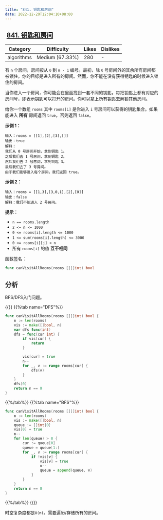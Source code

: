 ```yaml
---
title: "841. 钥匙和房间"
date: 2022-12-20T12:04:10+08:00
---
```


##  [841. 钥匙和房间](https://leetcode.cn/problems/keys-and-rooms/description")

| Category | Difficulty | Likes | Dislikes |
| --- | --- | --- | --- |
| algorithms | Medium (67.33%) | 280 | -   |

有 `n` 个房间，房间按从 `0` 到 `n - 1` 编号。最初，除 `0` 号房间外的其余所有房间都被锁住。你的目标是进入所有的房间。然而，你不能在没有获得钥匙的时候进入锁住的房间。

当你进入一个房间，你可能会在里面找到一套不同的钥匙，每把钥匙上都有对应的房间号，即表示钥匙可以打开的房间。你可以拿上所有钥匙去解锁其他房间。

给你一个数组 `rooms` 其中 `rooms[i]` 是你进入 `i` 号房间可以获得的钥匙集合。如果能进入 **所有** 房间返回 `true`，否则返回 `false`。

**示例 1：**

```
输入：rooms = [[1],[2],[3],[]]
输出：true
解释：
我们从 0 号房间开始，拿到钥匙 1。
之后我们去 1 号房间，拿到钥匙 2。
然后我们去 2 号房间，拿到钥匙 3。
最后我们去了 3 号房间。
由于我们能够进入每个房间，我们返回 true。
```

**示例 2：**

```
输入：rooms = [[1,3],[3,0,1],[2],[0]]
输出：false
解释：我们不能进入 2 号房间。
```

**提示：**

- `n == rooms.length`
- `2 <= n <= 1000`
- `0 <= rooms[i].length <= 1000`
- `1 <= sum(rooms[i].length) <= 3000`
- `0 <= rooms[i][j] < n`
- 所有 `rooms[i]` 的值 **互不相同**

函数签名：

```go
func canVisitAllRooms(rooms [][]int) bool
```

## 分析

BFS/DFS入门问题。

{{<tabs>}}
{{%tab name="DFS"%}}

```go
func canVisitAllRooms(rooms [][]int) bool {
	n := len(rooms)
	vis := make([]bool, n)
	var dfs func(int)
	dfs = func(cur int) {
		if vis[cur] {
			return
		}

		vis[cur] = true
		n--
		for _, v := range rooms[cur] {
			dfs(v)
		}
	}
	dfs(0)
	return n == 0
}
```

{{%/tab%}}
{{%tab name="BFS"%}}

```go
func canVisitAllRooms(rooms [][]int) bool {
	n := len(rooms)
	vis := make([]bool, n)
	queue := []int{0}
	vis[0] = true
	n--
	for len(queue) > 0 {
		cur := queue[0]
		queue = queue[1:]
		for _, v := range rooms[cur] {
			if !vis[v] {
				vis[v] = true
				n--
				queue = append(queue, v)
			}
		}
	}
	return n == 0
}
```

{{%/tab%}}
{{</tabs>}}

时空复杂度都是`O(n)`。需要遍历/存储所有的房间。
